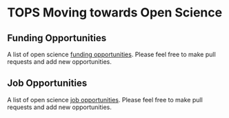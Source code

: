 # TOPS Moving towards Open Science

## Funding Opportunities

A list of open science [funding opportunities](./funding_opportunities.md). Please feel free to make pull requests and add new opportunities.

## Job Opportunities

A list of open science [job opportunities](./job_opportunities.md). Please feel free to make pull requests and add new opportunities.
